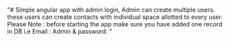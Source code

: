 "# Simple angular app with admin login, Admin can create multiple users. these users can create contacts with individual space allotted to every user. Please Note : before starting the app make sure you have added one record in DB i.e Email : Admin & password: <anything you want>" 
